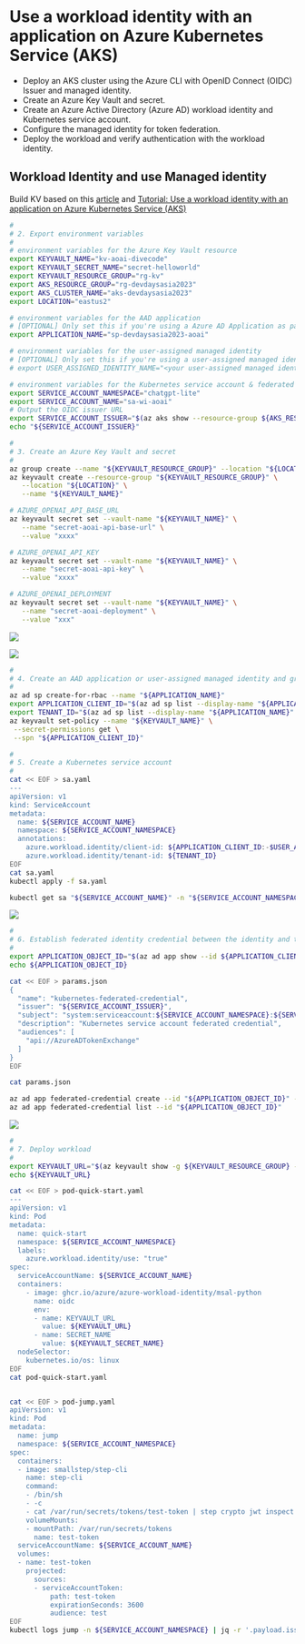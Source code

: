 # Use a workload identity with an application on Azure Kubernetes Service (AKS)

- Deploy an AKS cluster using the Azure CLI with OpenID Connect (OIDC) Issuer and managed identity.
- Create an Azure Key Vault and secret.
- Create an Azure Active Directory (Azure AD) workload identity and Kubernetes service account.
- Configure the managed identity for token federation.
- Deploy the workload and verify authentication with the workload identity.

## Workload Identity and use Managed identity

Build KV based on this [article][3] and [Tutorial: Use a workload identity with an application on Azure Kubernetes Service (AKS)
][2]

```bash
#
# 2. Export environment variables
#
# environment variables for the Azure Key Vault resource
export KEYVAULT_NAME="kv-aoai-divecode"
export KEYVAULT_SECRET_NAME="secret-helloworld"
export KEYVAULT_RESOURCE_GROUP="rg-kv"
export AKS_RESOURCE_GROUP="rg-devdaysasia2023"
export AKS_CLUSTER_NAME="aks-devdaysasia2023"
export LOCATION="eastus2"

# environment variables for the AAD application
# [OPTIONAL] Only set this if you're using a Azure AD Application as part of this tutorial
export APPLICATION_NAME="sp-devdaysasia2023-aoai"

# environment variables for the user-assigned managed identity
# [OPTIONAL] Only set this if you're using a user-assigned managed identity as part of this tutorial
# export USER_ASSIGNED_IDENTITY_NAME="<your user-assigned managed identity name>"

# environment variables for the Kubernetes service account & federated identity credential
export SERVICE_ACCOUNT_NAMESPACE="chatgpt-lite"
export SERVICE_ACCOUNT_NAME="sa-wi-aoai"
# Output the OIDC issuer URL
export SERVICE_ACCOUNT_ISSUER="$(az aks show --resource-group ${AKS_RESOURCE_GROUP} --name ${AKS_CLUSTER_NAME} --query oidcIssuerProfile.issuerUrl -otsv)"
echo "${SERVICE_ACCOUNT_ISSUER}"

#
# 3. Create an Azure Key Vault and secret
#
az group create --name "${KEYVAULT_RESOURCE_GROUP}" --location "${LOCATION}"
az keyvault create --resource-group "${KEYVAULT_RESOURCE_GROUP}" \
   --location "${LOCATION}" \
   --name "${KEYVAULT_NAME}"

# AZURE_OPENAI_API_BASE_URL
az keyvault secret set --vault-name "${KEYVAULT_NAME}" \
   --name "secret-aoai-api-base-url" \
   --value "xxxx"

# AZURE_OPENAI_API_KEY
az keyvault secret set --vault-name "${KEYVAULT_NAME}" \
   --name "secret-aoai-api-key" \
   --value "xxxx"

# AZURE_OPENAI_DEPLOYMENT
az keyvault secret set --vault-name "${KEYVAULT_NAME}" \
   --name "secret-aoai-deployment" \
   --value "xxx"
```

![](/images/kv-screenshot.png)

![](/images/kv-screenshot-2.png)


```bash
#
# 4. Create an AAD application or user-assigned managed identity and grant permissions to access the secret
#
az ad sp create-for-rbac --name "${APPLICATION_NAME}"
export APPLICATION_CLIENT_ID="$(az ad sp list --display-name "${APPLICATION_NAME}" --query '[0].appId' -otsv)"
export TENANT_ID="$(az ad sp list --display-name "${APPLICATION_NAME}" --query '[0].appOwnerOrganizationId' -otsv)"
az keyvault set-policy --name "${KEYVAULT_NAME}" \
 --secret-permissions get \
 --spn "${APPLICATION_CLIENT_ID}"

#
# 5. Create a Kubernetes service account
#
cat << EOF > sa.yaml
---
apiVersion: v1
kind: ServiceAccount
metadata:
  name: ${SERVICE_ACCOUNT_NAME}
  namespace: ${SERVICE_ACCOUNT_NAMESPACE}
  annotations:
    azure.workload.identity/client-id: ${APPLICATION_CLIENT_ID:-$USER_ASSIGNED_IDENTITY_CLIENT_ID}
    azure.workload.identity/tenant-id: ${TENANT_ID}
EOF
cat sa.yaml
kubectl apply -f sa.yaml

kubectl get sa "${SERVICE_ACCOUNT_NAME}" -n "${SERVICE_ACCOUNT_NAMESPACE}" -o yaml
```

![](/images/sa-screenshot.png)

```bash
#
# 6. Establish federated identity credential between the identity and the service account issuer & subject
#
export APPLICATION_OBJECT_ID="$(az ad app show --id ${APPLICATION_CLIENT_ID} --query id -otsv)"
echo ${APPLICATION_OBJECT_ID}

cat << EOF > params.json
{
  "name": "kubernetes-federated-credential",
  "issuer": "${SERVICE_ACCOUNT_ISSUER}",
  "subject": "system:serviceaccount:${SERVICE_ACCOUNT_NAMESPACE}:${SERVICE_ACCOUNT_NAME}",
  "description": "Kubernetes service account federated credential",
  "audiences": [
    "api://AzureADTokenExchange"
  ]
}
EOF

cat params.json

az ad app federated-credential create --id "${APPLICATION_OBJECT_ID}" --parameters @params.json
az ad app federated-credential list --id "${APPLICATION_OBJECT_ID}"
```

![](/images/federated-credential.png)

```bash
#
# 7. Deploy workload
#
export KEYVAULT_URL="$(az keyvault show -g ${KEYVAULT_RESOURCE_GROUP} -n ${KEYVAULT_NAME} --query properties.vaultUri -o tsv)"
echo ${KEYVAULT_URL}

cat << EOF > pod-quick-start.yaml
---
apiVersion: v1
kind: Pod
metadata:
  name: quick-start
  namespace: ${SERVICE_ACCOUNT_NAMESPACE}
  labels:
    azure.workload.identity/use: "true"
spec:
  serviceAccountName: ${SERVICE_ACCOUNT_NAME}
  containers:
    - image: ghcr.io/azure/azure-workload-identity/msal-python
      name: oidc
      env:
      - name: KEYVAULT_URL
        value: ${KEYVAULT_URL}
      - name: SECRET_NAME
        value: ${KEYVAULT_SECRET_NAME}
  nodeSelector:
    kubernetes.io/os: linux
EOF
cat pod-quick-start.yaml


cat << EOF > pod-jump.yaml
apiVersion: v1
kind: Pod
metadata:
  name: jump
  namespace: ${SERVICE_ACCOUNT_NAMESPACE}
spec:
  containers:
  - image: smallstep/step-cli
    name: step-cli
    command:
    - /bin/sh
    - -c
    - cat /var/run/secrets/tokens/test-token | step crypto jwt inspect --insecure
    volumeMounts:
    - mountPath: /var/run/secrets/tokens
      name: test-token
  serviceAccountName: ${SERVICE_ACCOUNT_NAME}
  volumes:
  - name: test-token
    projected:
      sources:
      - serviceAccountToken:
          path: test-token
          expirationSeconds: 3600
          audience: test
EOF
kubectl logs jump -n ${SERVICE_ACCOUNT_NAMESPACE} | jq -r '.payload.iss'
```

[2]: https://learn.microsoft.com/en-us/azure/aks/learn/tutorial-kubernetes-workload-identity
[3]: https://azure.github.io/azure-workload-identity/docs/quick-start.html#5-create-a-kubernetes-service-account
[4]: https://azure.github.io/Cloud-Native/cnny-2023/bring-your-app-day-2/#pods-authentication-using-azure-workload-identity
